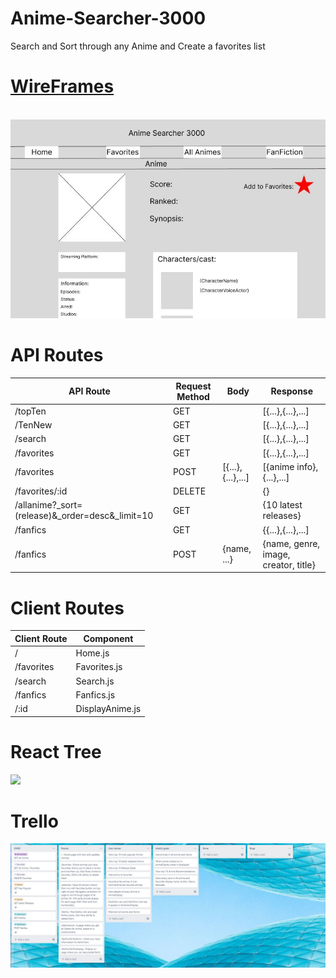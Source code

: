 # Anime-Searcher-3000
Search and Sort through any Anime and Create a favorites list 

<h1><a href="https://www.figma.com/file/yWi9Weab80EIjEPj3xIUoM/Anime-Searcher-3000?type=design&node-id=0%3A1&t=gRvf5SVk1gQoB5lA-1">WireFrames</a></h1>

<img src=''/>

<img src=''/>

<img src=''/>

<img src=''/>

<img src='https://raw.githubusercontent.com/TheeCryptoKing/Anime-Searcher-3000/main/.github/images/5th%20Wireframe.JPG'/>





# API Routes

| API Route                                       | Request Method | Body              | Response                             |
|-------------------------------------------------|----------------|-------------------|--------------------------------------|
| /topTen                                         | GET            |                   | [{...},{...},...]                    |
| /TenNew                                         | GET            |                   | [{...},{...},...]                    |
| /search                                         | GET            |                   | [{...},{...},...]                    |
| /favorites                                      | GET            |                   | [{...},{...},...]                    |
| /favorites                                      | POST           | [{...},{...},...] | [{anime info},{...},...]             |
| /favorites/:id                                  | DELETE         |                   | {}                                   |
| /allanime?_sort=(release)&_order=desc&_limit=10 | GET            |                   | {10 latest releases}                 |
| /fanfics                                        | GET            |                   | {{...},{...},...]                    |
| /fanfics                                        | POST           | {name, ...}       | {name, genre, image, creator, title} |


# Client Routes

| Client Route           | Component        |
|------------------------|------------------|
| /                      | Home.js          |
| /favorites             | Favorites.js     |
| /search                | Search.js        |
| /fanfics               | Fanfics.js       |
| /:id                   | DisplayAnime.js  |

# React Tree

<img src='https://github.com/TheeCryptoKing/Anime-Searcher-3000/assets/129634839/a9254ea6-8183-44a6-af58-c18710c114db' width='1000px'/>

# Trello 

<img src='https://github.com/TheeCryptoKing/Anime-Searcher-3000/blob/main/.github/images/Anime-Searcher-3000.JPG'/>


